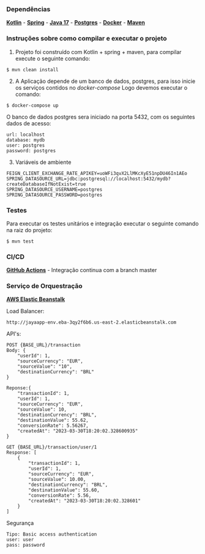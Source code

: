 ### Dependências
[**Kotlin**](https://kotlinlang.org/) -
[**Spring**](https://spring.io/) -
[**Java 17**](https://jdk.java.net/17/) -
[**Postgres**](https://www.postgresql.org/) -
[**Docker**](https://www.docker.com/) -
[**Maven**](https://maven.apache.org/)


### Instruções sobre como compilar e executar o projeto
1. Projeto foi construído com Kotlin + spring + maven, para compilar execute o seguinte comando:
```
$ mvn clean install
```

2. A Aplicação depende de um banco de dados, postgres, para isso inicie os serviços contidos no *docker-compose*
   Logo devemos executar o comando:
```
$ docker-compose up
```
O banco de dados postgres sera iniciado na porta 5432, com os seguintes dados de acesso:

```
url: localhost
database: mydb
user: postgres
password: postgres
```

3. Variáveis de ambiente
```
FEIGN_CLIENT_EXCHANGE_RATE_APIKEY=uoWFi3qvX2LlMKcXyE51npDU46In1AEo
SPRING_DATASOURCE_URL=jdbc:postgresql://localhost:5432/mydb?createDatabaseIfNotExist=true
SPRING_DATASOURCE_USERNAME=postgres
SPRING_DATASOURCE_PASSWORD=postgres
```

### Testes
Para executar os testes unitários e integração executar o seguinte comando na raiz do projeto:
```
$ mvn test
```

### CI/CD
[**GitHub Actions**](https://github.com/features/actions) - Integração continua com a branch master

### Serviço de Orquestração
[**AWS Elastic Beanstalk**](https://aws.amazon.com/pt/elasticbeanstalk/)

Load Balancer:
```
http://jayaapp-env.eba-3qy2f6b6.us-east-2.elasticbeanstalk.com
```
API's:
```
POST {BASE_URL}/transaction
Body: {
	"userId": 1,
	"sourceCurrency": "EUR",
	"sourceValue": "10",
	"destinationCurrency": "BRL"
}

Reponse:{
	"transactionId": 1,
	"userId": 1,
	"sourceCurrency": "EUR",
	"sourceValue": 10,
	"destinationCurrency": "BRL",
	"destinationValue": 55.62,
	"conversionRate": 5.56267,
	"createdAt": "2023-03-30T18:20:02.328600935"
}

GET {BASE_URL}/transaction/user/1
Response: [
	{
    	"transactionId": 1,
    	"userId": 1,
    	"sourceCurrency": "EUR",
    	"sourceValue": 10.00,
    	"destinationCurrency": "BRL",
    	"destinationValue": 55.60,
    	"conversionRate": 5.56,
    	"createdAt": "2023-03-30T18:20:02.328601"
	}
]
```

Segurança
```
Tipo: Basic access authentication
user: user
pass: password
```
